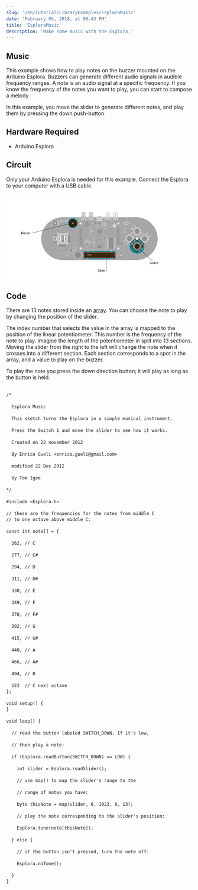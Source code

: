 ```yaml
---
slug: '/en/Tutorial/LibraryExamples/EsploraMusic'
date: 'February 05, 2018, at 08:43 PM'
title: 'EsploraMusic'
description: 'Make some music with the Esplora.'
---
```




## Music

This example shows how to play notes on the buzzer mounted on the Arduino Esplora. Buzzers can generate different audio signals in audible frequency ranges. A note is an audio signal at a specific frequency. If you know the frequency of the notes you want to play, you can start to compose a melody.

In this example, you move the slider to generate different notes, and play them by pressing the down push-button.

## Hardware Required

- Arduino Esplora

## Circuit

Only your Arduino Esplora is needed for this example. Connect the Esplora to your computer with a USB cable.

![slider to choose the note and push-button switch to play it](./assets/Esplora_Music.png)

 

## Code

There are 13 notes stored inside an [array](https://www.arduino.cc/en/Reference/Array). You can choose the note to play by changing the position of the slider.

The index number that selects the value in the array is mapped to the position of the linear potentiometer. This number is the frequency of the note to play. Imagine the length of the potentiometer in split into 13 sections. Moving the slider from the right to the left will change the note when it crosses into a different section. Each section corresponds to a spot in the array, and a value to play on the buzzer.

To play the note you press the down direction button; it will play as long as the button is held.

```arduino

/*

  Esplora Music

  This sketch turns the Esplora in a simple musical instrument.

  Press the Switch 1 and move the slider to see how it works.

  Created on 22 november 2012

  By Enrico Gueli <enrico.gueli@gmail.com>

  modified 22 Dec 2012

  by Tom Igoe

*/

#include <Esplora.h>

// these are the frequencies for the notes from middle C
// to one octave above middle C:

const int note[] = {

  262, // C

  277, // C#

  294, // D

  311, // D#

  330, // E

  349, // F

  370, // F#

  392, // G

  415, // G#

  440, // A

  466, // A#

  494, // B

  523  // C next octave
};

void setup() {
}

void loop() {

  // read the button labeled SWITCH_DOWN. If it's low,

  // then play a note:

  if (Esplora.readButton(SWITCH_DOWN) == LOW) {

    int slider = Esplora.readSlider();

    // use map() to map the slider's range to the

    // range of notes you have:

    byte thisNote = map(slider, 0, 1023, 0, 13);

    // play the note corresponding to the slider's position:

    Esplora.tone(note[thisNote]);

  } else {

    // if the button isn't pressed, turn the note off:

    Esplora.noTone();

  }
}
```
